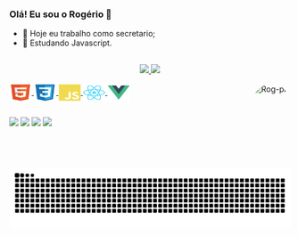 ### Olá! Eu sou o Rogério 👋
<!--
**RogYoshino/RogYoshino** is a ✨ _special_ ✨ repository because its `README.md` (this file) appears on your GitHub profile.

Here are some ideas to get you started:

- 
- 
- 👯 I’m looking to collaborate on ...
- 🤔 I’m looking for help with ...
- 💬 Ask me about ...
- 
- 😄 Pronouns: Ele/dele
- ⚡ Fun fact: ...
-->
<ul>
<li>🔭 Hoje eu trabalho como secretario; </li>
<li>🌱 Estudando Javascript.</li>
</ul>

##

<div align="center">
  <a href="https://github.com/RogYoshino">
  <img height="180em" src="https://github-readme-stats.vercel.app/api?username=rogyoshino&show_icons=true&theme=dracula&include_all_commits=true&count_private=true"/>
  <img height="180em" src="https://github-readme-stats.vercel.app/api/top-langs/?username=rogyoshino&layout=compact&langs_count=7&theme=dracula"/>
</div>
  
<div style="display: inline_block"><br>
  <img align="center" alt="Rog-HTML" height="30" width="40" src="https://raw.githubusercontent.com/devicons/devicon/master/icons/html5/html5-original.svg">
  <img align="center" alt="Rog-CSS" height="30" width="40" src="https://raw.githubusercontent.com/devicons/devicon/master/icons/css3/css3-original.svg">
  <img align="center" alt="Rog-Js" height="30" width="40" src="https://raw.githubusercontent.com/devicons/devicon/master/icons/javascript/javascript-plain.svg">
  <img align="center" alt="Rog-React" height="30" width="40" src="https://raw.githubusercontent.com/devicons/devicon/master/icons/react/react-original.svg">
  <img align="center" alt="Rog-VUE" height="30" width="40" src="https://raw.githubusercontent.com/devicons/devicon/master/icons/vuejs/vuejs-original.svg">
  <img align="right" alt="Rog-pic" height="150" style="border-radius:50px;" src="https://instagram.fssz1-1.fna.fbcdn.net/v/t51.2885-19/s320x320/37222457_649569338751789_8034675365932695552_n.jpg?_nc_ht=instagram.fssz1-1.fna.fbcdn.net&_nc_cat=109&_nc_ohc=qaD4I6i-MTMAX_TC_l_&edm=ABfd0MgBAAAA&ccb=7-4&oh=00_AT-CFsCGM8IdH5YhkUV2kqRc0uWMm70j98gyJkyfCtYW-Q&oe=6208AF52&_nc_sid=7bff83">
</div>
  
##

  <div> 
  <a href="https://www.youtube.com/channel/UC3hzIatO4c4y8gwOtVgTuDA" target="_blank"><img src="https://img.shields.io/badge/YouTube-FF0000?style=for-the-badge&logo=youtube&logoColor=white" target="_blank"></a>
  <a href="https://www.instagram.com/irogito/" target="_blank"><img src="https://img.shields.io/badge/-Instagram-%23E4405F?style=for-the-badge&logo=instagram&logoColor=white" target="_blank"></a>
  <a href = "mailto:rogerio.dev@outlook.com.br"><img src="https://img.shields.io/badge/-Gmail-%23333?style=for-the-badge&logo=gmail&logoColor=white" target="_blank"></a>
  <a href="https://www.linkedin.com/in/rogério-junior-461417168/" target="_blank"><img src="https://img.shields.io/badge/-LinkedIn-%230077B5?style=for-the-badge&logo=linkedin&logoColor=white" target="_blank"></a> 
    
![Snake animation](https://github.com/rogyoshino/rogyoshino/blob/output/github-contribution-grid-snake.svg)
 
</div>
